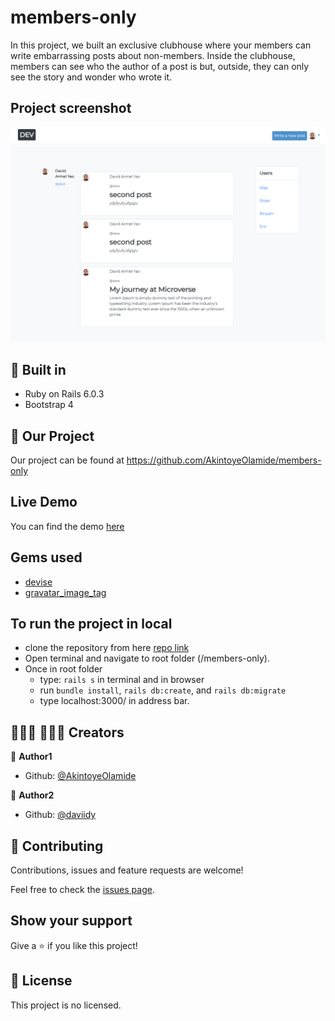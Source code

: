 # members-only
In this project, we built an exclusive clubhouse where your members can write embarrassing posts about non-members. Inside the clubhouse, members can see who the author of a post is but, outside, they can only see the story and wonder who wrote it.

## Project screenshot
![screenshot](./screenshot.png)

## 🔨 Built in

- Ruby on Rails 6.0.3
- Bootstrap 4

## 🚀 Our Project

Our project can be found at https://github.com/AkintoyeOlamide/members-only

## Live Demo

You can find the demo [here](https://protected-castle-42557.herokuapp.com/)

## Gems used

- [devise](https://rubygems.org/gems/devise)
- [gravatar_image_tag](https://rubygems.org/gems/gravatar_image_tag)

## To run the project in local

- clone the repository from here [repo link](https://github.com/AkintoyeOlamide/members-only)
- Open terminal and navigate to root folder (/members-only).
- Once in root folder
  - type: `rails s` in terminal and in browser
  - run `bundle install`, `rails db:create`, and `rails db:migrate`
  - type localhost:3000/ in address bar.

## 👨🏽‍💻 👨🏿‍💻 Creators

👤 **Author1**

- Github: [@AkintoyeOlamide](https://github.com/AkintoyeOlamide)

👤 **Author2**

- Github: [@daviidy](https://github.com/daviidy)

## 🤝 Contributing

Contributions, issues and feature requests are welcome!

Feel free to check the [issues page](https://github.com/daviidy/Micro-Reddit/issues).

## Show your support

Give a ⭐️ if you like this project!

## 📝 License

This project is no licensed.
